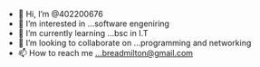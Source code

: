 - 👋 Hi, I’m @402200676
- 👀 I’m interested in ...software engeniring
- 🌱 I’m currently learning ...bsc in I.T
- 💞️ I’m looking to collaborate on ...programming and networking
- 📫 How to reach me ...breadmilton@gmail.com

<!---
402200676/402200676 is a ✨ special ✨ repository because its `README.md` (this file) appears on your GitHub profile.
You can click the Preview link to take a look at your changes.
--->
